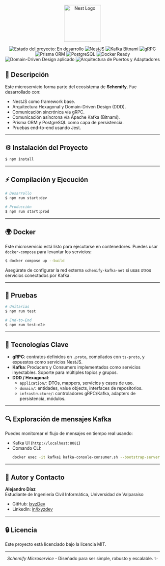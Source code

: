 <p align="center">
  <a href="http://nestjs.com/" target="blank"><img src="https://schemify.github.io/schemify.com/assets/img/logos/schemify-logo.svg" width="120" alt="Nest Logo" /></a>
</p>


<p align="center">
  <!-- Estado general -->
  <img src="https://img.shields.io/badge/Status-Development-orange" alt="Estado del proyecto: En desarrollo" />

  <!-- Tecnologías principales -->
  <img src="https://img.shields.io/badge/NestJS-%5E10.x-E0234E?logo=nestjs&logoColor=white" alt="NestJS" />
  <img src="https://img.shields.io/badge/Kafka-Bitnami-black?logo=apachekafka" alt="Kafka Bitnami" />
  <img src="https://img.shields.io/badge/gRPC-Active-6f42c1?logo=grpc" alt="gRPC" />
  <img src="https://img.shields.io/badge/Prisma-%5E6.x-2D3748?logo=prisma" alt="Prisma ORM" />
  <img src="https://img.shields.io/badge/PostgreSQL-%5E15.x-4169E1?logo=postgresql&logoColor=white" alt="PostgreSQL" />
  <img src="https://img.shields.io/badge/Docker-Ready-2496ED?logo=docker" alt="Docker Ready" />

  <!-- Arquitectura -->
  <img src="https://img.shields.io/badge/Domain--Driven%20Design-Aplicado-0d1117" alt="Domain-Driven Design aplicado" />
  <img src="https://img.shields.io/badge/Ports%20%26%20Adapters-Architecture-lightgrey" alt="Arquitectura de Puertos y Adaptadores" />
</p>

## 📄 Descripción
Este microservicio forma parte del ecosistema de <strong>Schemify</strong>. Fue desarrollado con:

- NestJS como framework base.
- Arquitectura Hexagonal y Domain-Driven Design (DDD).
- Comunicación sincrónica vía gRPC.
- Comunicación asíncrona vía Apache Kafka (Bitnami).
- Prisma ORM y PostgreSQL como capa de persistencia.
- Pruebas end-to-end usando Jest.

---

## ⚙️ Instalación del Proyecto

```bash
$ npm install
```

---

## ⚡ Compilación y Ejecución

```bash
# Desarrollo
$ npm run start:dev

# Producción
$ npm run start:prod
```

---

## 🌍 Docker

Este microservicio está listo para ejecutarse en contenedores. Puedes usar `docker-compose` para levantar los servicios:

```bash
$ docker compose up --build
```

Asegúrate de configurar la red externa `schemify-kafka-net` si usas otros servicios conectados por Kafka.

---

## 🔧 Pruebas

```bash
# Unitarias
$ npm run test

# End-to-End
$ npm run test:e2e
```

---

## 🚧 Tecnologías Clave

- **gRPC**: contratos definidos en `.proto`, compilados con `ts-proto`, y expuestos como servicios NestJS.
- **Kafka**: Producers y Consumers implementados como servicios inyectables. Soporte para múltiples topics y grupos.
- **DDD / Hexagonal**:
  - `application/`: DTOs, mappers, servicios y casos de uso.
  - `domain/`: entidades, value objects, interfaces de repositorios.
  - `infrastructure/`: controladores gRPC/Kafka, adapters de persistencia, módulos.

---

## 🔍 Exploración de mensajes Kafka
Puedes monitorear el flujo de mensajes en tiempo real usando:

- Kafka UI (`http://localhost:8081`)
- Comando CLI:
  ```bash
  docker exec -it kafka1 kafka-console-consumer.sh --bootstrap-server localhost:9092 --topic micromicro-created --from-beginning
  ```

---

## 👥 Autor y Contacto

**Alejandro Díaz**  
Estudiante de Ingeniería Civil Informática, Universidad de Valparaíso  

- GitHub: [IxyzDev](https://github.com/IxyzDev)
- LinkedIn: [in/ixyzdev](https://www.linkedin.com/in/ixyzdev/)

---

## 🔒 Licencia

Este proyecto está licenciado bajo la licencia MIT.

---

<p align="center">
  <em>Schemify Microservice</em> - Diseñado para ser simple, robusto y escalable. ✨
</p>




<!-- 
## Description

[Nest](https://github.com/nestjs/nest) framework TypeScript starter repository.

## Project setup

```bash
$ npm install
```

## Compile and run the project

```bash
# development
$ npm run start

# watch mode
$ npm run start:dev

# production mode
$ npm run start:prod
```

## Run tests

```bash
# unit tests
$ npm run test

# e2e tests
$ npm run test:e2e

# test coverage
$ npm run test:cov
```

## Deployment

When you're ready to deploy your NestJS application to production, there are some key steps you can take to ensure it runs as efficiently as possible. Check out the [deployment documentation](https://docs.nestjs.com/deployment) for more information.

If you are looking for a cloud-based platform to deploy your NestJS application, check out [Mau](https://mau.nestjs.com), our official platform for deploying NestJS applications on AWS. Mau makes deployment straightforward and fast, requiring just a few simple steps:

```bash
$ npm install -g mau
$ mau deploy
```

With Mau, you can deploy your application in just a few clicks, allowing you to focus on building features rather than managing infrastructure.

## Resources

Check out a few resources that may come in handy when working with NestJS:

- Visit the [NestJS Documentation](https://docs.nestjs.com) to learn more about the framework.
- For questions and support, please visit our [Discord channel](https://discord.gg/G7Qnnhy).
- To dive deeper and get more hands-on experience, check out our official video [courses](https://courses.nestjs.com/).
- Deploy your application to AWS with the help of [NestJS Mau](https://mau.nestjs.com) in just a few clicks.
- Visualize your application graph and interact with the NestJS application in real-time using [NestJS Devtools](https://devtools.nestjs.com).
- Need help with your project (part-time to full-time)? Check out our official [enterprise support](https://enterprise.nestjs.com).
- To stay in the loop and get updates, follow us on [X](https://x.com/nestframework) and [LinkedIn](https://linkedin.com/company/nestjs).
- Looking for a job, or have a job to offer? Check out our official [Jobs board](https://jobs.nestjs.com).

## Support

Nest is an MIT-licensed open source project. It can grow thanks to the sponsors and support by the amazing backers. If you'd like to join them, please [read more here](https://docs.nestjs.com/support).

## Stay in touch

- Author - [Kamil Myśliwiec](https://twitter.com/kammysliwiec)
- Website - [https://nestjs.com](https://nestjs.com/)
- Twitter - [@nestframework](https://twitter.com/nestframework)

## License

Nest is [MIT licensed](https://github.com/nestjs/nest/blob/master/LICENSE). -->
